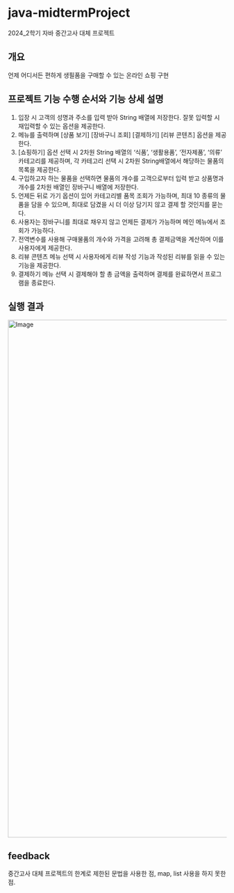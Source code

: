 # java-midtermProject
2024_2학기 자바 중간고사 대체 프로젝트

## 개요
언제 어디서든 편하게 생필품을 구매할 수 있는 온라인 쇼핑 구현

## 프로젝트 기능 수행 순서와 기능 상세 설명
1. 입장 시 고객의 성명과 주소를 입력 받아 String 배열에 저장한다. 잘못 입력할 시 재입력할 수 있는 옵션을 제공한다. <br />
2. 메뉴를 출력하며 [상품 보기] [장바구니 조회] [결제하기] [리뷰 콘텐츠] 옵션을 제공한다. <br />
3. [쇼핑하기] 옵션 선택 시 2차원 String 배열의 ‘식품’, ‘생활용품’, ‘전자제품’, ‘의류’ 카테고리를 제공하며, 각 카테고리 선택 시 2차원 String배열에서 해당하는 물품의 목록을 제공한다. <br />
4. 구입하고자 하는 물품을 선택하면 물품의 개수를 고객으로부터 입력 받고 상품명과 개수를 2차원 배열인 장바구니 배열에 저장한다. <br />
5. 언제든 뒤로 가기 옵션이 있어 카테고리별 품목 조회가 가능하며,  최대 10 종류의 물품을 담을 수 있으며, 최대로 담겼을 시 더 이상 담기지 않고 결제 할 것인지를 묻는다. <br />
6. 사용자는 장바구니를 최대로 채우지 않고 언제든 결제가 가능하며 메인 메뉴에서 조회가 가능하다. <br />
7. 전역변수를 사용해 구매물품의 개수와 가격을 고려해 총 결제금액을 계산하며 이를 사용자에게 제공한다. <br />
8. 리뷰 콘텐츠 메뉴 선택 시 사용자에게 리뷰 작성 기능과 작성된 리뷰를 읽을 수 있는 기능을 제공한다. <br />
9. 결제하기 메뉴 선택 시 결제해야 할 총 금액을 출력하며 결제를 완료하면서 프로그램을 종료한다. <br />

## 실행 결과
<img width="1190" alt="Image" src="https://github.com/user-attachments/assets/8c07cdfe-2929-4d7c-8559-87de5c6bed86" />

## feedback
중간고사 대체 프로젝트의 한계로 제한된 문법을 사용한 점, map, list 사용을 하지 못한 점.
